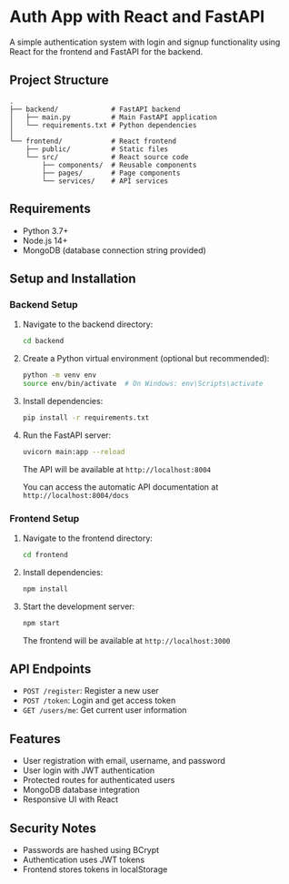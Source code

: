 # Auth App with React and FastAPI

A simple authentication system with login and signup functionality using React for the frontend and FastAPI for the backend.

## Project Structure

```
.
├── backend/             # FastAPI backend
│   ├── main.py          # Main FastAPI application
│   └── requirements.txt # Python dependencies
│
└── frontend/            # React frontend
    ├── public/          # Static files
    └── src/             # React source code
        ├── components/  # Reusable components
        ├── pages/       # Page components
        └── services/    # API services
```

## Requirements

- Python 3.7+
- Node.js 14+
- MongoDB (database connection string provided)

## Setup and Installation

### Backend Setup

1. Navigate to the backend directory:
   ```bash
   cd backend
   ```

2. Create a Python virtual environment (optional but recommended):
   ```bash
   python -m venv env
   source env/bin/activate  # On Windows: env\Scripts\activate
   ```

3. Install dependencies:
   ```bash
   pip install -r requirements.txt
   ```

4. Run the FastAPI server:
   ```bash
   uvicorn main:app --reload
   ```

   The API will be available at `http://localhost:8004`
   
   You can access the automatic API documentation at `http://localhost:8004/docs`

### Frontend Setup

1. Navigate to the frontend directory:
   ```bash
   cd frontend
   ```

2. Install dependencies:
   ```bash
   npm install
   ```

3. Start the development server:
   ```bash
   npm start
   ```

   The frontend will be available at `http://localhost:3000`

## API Endpoints

- `POST /register`: Register a new user
- `POST /token`: Login and get access token
- `GET /users/me`: Get current user information

## Features

- User registration with email, username, and password
- User login with JWT authentication
- Protected routes for authenticated users
- MongoDB database integration
- Responsive UI with React

## Security Notes

- Passwords are hashed using BCrypt
- Authentication uses JWT tokens
- Frontend stores tokens in localStorage 